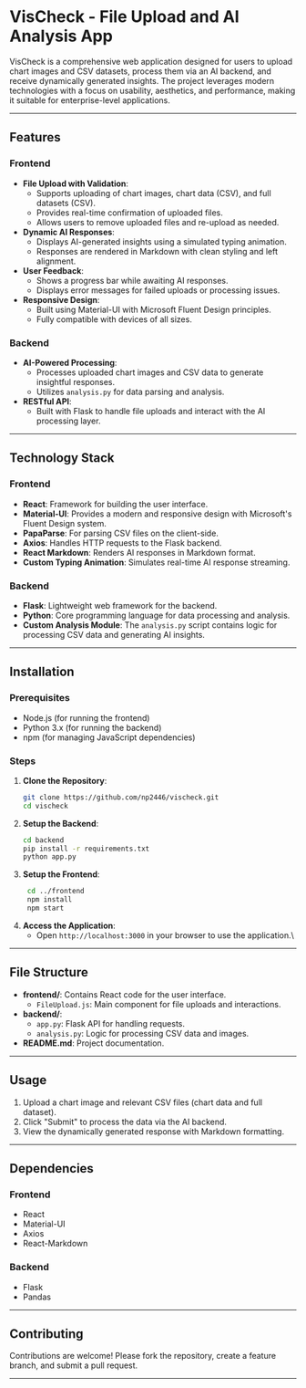 # VisCheck - File Upload and AI Analysis App

VisCheck is a comprehensive web application designed for users to upload chart images and CSV datasets, process them via an AI backend, and receive dynamically generated insights. The project leverages modern technologies with a focus on usability, aesthetics, and performance, making it suitable for enterprise-level applications.

---

## Features

### Frontend
- **File Upload with Validation**:
  - Supports uploading of chart images, chart data (CSV), and full datasets (CSV).
  - Provides real-time confirmation of uploaded files.
  - Allows users to remove uploaded files and re-upload as needed.
- **Dynamic AI Responses**:
  - Displays AI-generated insights using a simulated typing animation.
  - Responses are rendered in Markdown with clean styling and left alignment.
- **User Feedback**:
  - Shows a progress bar while awaiting AI responses.
  - Displays error messages for failed uploads or processing issues.
- **Responsive Design**:
  - Built using Material-UI with Microsoft Fluent Design principles.
  - Fully compatible with devices of all sizes.

### Backend
- **AI-Powered Processing**:
  - Processes uploaded chart images and CSV data to generate insightful responses.
  - Utilizes `analysis.py` for data parsing and analysis.
- **RESTful API**:
  - Built with Flask to handle file uploads and interact with the AI processing layer.

---

## Technology Stack

### Frontend
- **React**: Framework for building the user interface.
- **Material-UI**: Provides a modern and responsive design with Microsoft's Fluent Design system.
- **PapaParse**: For parsing CSV files on the client-side.
- **Axios**: Handles HTTP requests to the Flask backend.
- **React Markdown**: Renders AI responses in Markdown format.
- **Custom Typing Animation**: Simulates real-time AI response streaming.

### Backend
- **Flask**: Lightweight web framework for the backend.
- **Python**: Core programming language for data processing and analysis.
- **Custom Analysis Module**: The `analysis.py` script contains logic for processing CSV data and generating AI insights.

---

## Installation

### Prerequisites
- Node.js (for running the frontend)
- Python 3.x (for running the backend)
- npm (for managing JavaScript dependencies)

### Steps

1. **Clone the Repository**:
   ```bash
   git clone https://github.com/np2446/vischeck.git
   cd vischeck

2. **Setup the Backend**:
   ```bash
   cd backend
   pip install -r requirements.txt
   python app.py

3. **Setup the Frontend**:
   ```bash
    cd ../frontend
    npm install
    npm start

4. **Access the Application**:
    - Open `http://localhost:3000` in your browser to use the application.\

---

## File Structure
- **frontend/**: Contains React code for the user interface.
  - `FileUpload.js`: Main component for file uploads and interactions.
- **backend/**:
  - `app.py`: Flask API for handling requests.
  - `analysis.py`: Logic for processing CSV data and images.
- **README.md**: Project documentation.

---

## Usage
1. Upload a chart image and relevant CSV files (chart data and full dataset).
2. Click "Submit" to process the data via the AI backend.
3. View the dynamically generated response with Markdown formatting.

---

## Dependencies

### Frontend
- React
- Material-UI
- Axios
- React-Markdown

### Backend
- Flask
- Pandas

---

## Contributing
Contributions are welcome! Please fork the repository, create a feature branch, and submit a pull request.

---


